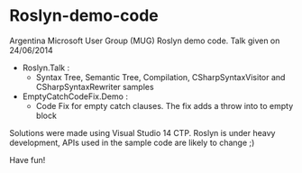 Roslyn-demo-code
================

Argentina Microsoft User Group (MUG) Roslyn demo code. Talk given on 24/06/2014


- Roslyn.Talk : 
	- Syntax Tree, Semantic Tree, Compilation, CSharpSyntaxVisitor and CSharpSyntaxRewriter samples
- EmptyCatchCodeFix.Demo :
	-  Code Fix for empty catch clauses. The fix adds a throw into to empty block

Solutions were made using Visual Studio 14 CTP. 
Roslyn is under heavy development, APIs used in the sample code are likely to change ;)

Have fun!
